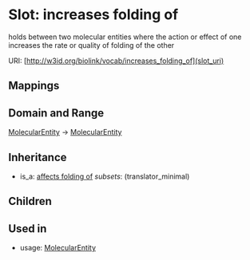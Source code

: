# Slot: increases folding of


holds between two molecular entities where the action or effect of one increases the rate or quality of folding of the other

URI: [http://w3id.org/biolink/vocab/increases_folding_of](slot_uri)
## Mappings

## Domain and Range

[MolecularEntity](MolecularEntity.md) -> [MolecularEntity](MolecularEntity.md)
## Inheritance

 *  is_a: [affects folding of](affects_folding_of.md) *subsets*: (translator_minimal)
## Children

## Used in

 *  usage: [MolecularEntity](MolecularEntity.md)
